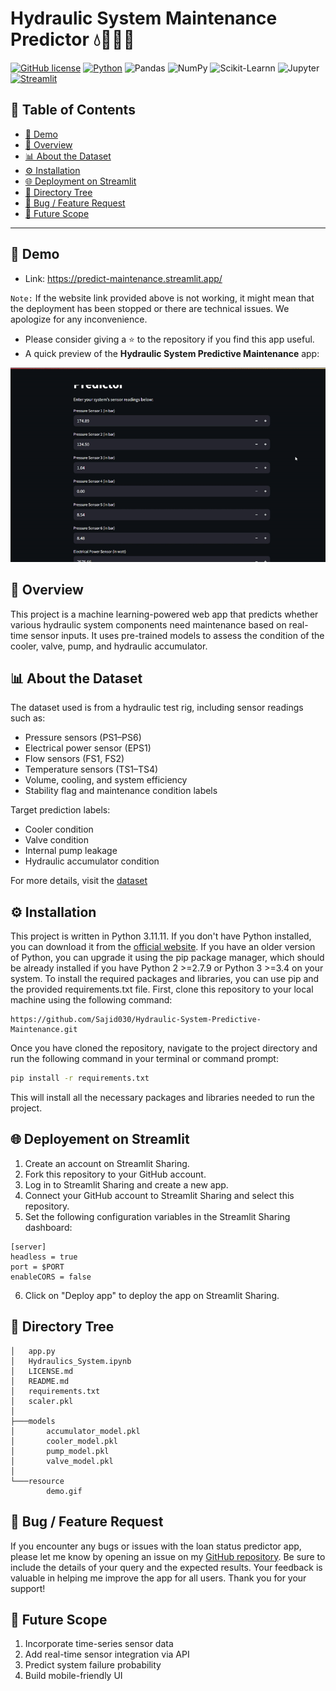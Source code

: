 # Hydraulic System Maintenance Predictor 💧🔧🧑‍🔧
[![GitHub license](https://img.shields.io/github/license/Sajid030/image-caption-generator)](https://github.com/Sajid030/image-caption-generator/blob/master/LICENSE.md)
[![Python](https://img.shields.io/badge/-Python-3776AB?logo=python&logoColor=white)](https://www.python.org/)
![Pandas](https://img.shields.io/badge/-Pandas-150458?logo=pandas&logoColor=white)
![NumPy](https://img.shields.io/badge/-NumPy-013243?logo=numpy&logoColor=white)
![Scikit-Learnn](https://img.shields.io/badge/scikit--learn-F7931E?style=flat-square&logo=scikit-learn&logoColor=white)
![Jupyter](https://img.shields.io/badge/-Jupyter-F37626?logo=jupyter&logoColor=white)
[![Streamlit](https://img.shields.io/badge/-Streamlit-FF4B4B)](https://www.streamlit.io/)

## 📑 Table of Contents
- [🚀 Demo](#-demo)
- [📖 Overview](#-overview)
- [📊 About the Dataset](#-about-the-dataset)
- [⚙️ Installation](#️-installation)
- [🌐 Deployment on Streamlit](#-deployment-on-streamlit)
- [📁 Directory Tree](#-directory-tree)
- [🐞 Bug / Feature Request](#-bug--feature-request)
- [🔮 Future Scope](#-future-scope)

---

## 🚀 Demo
- Link: https://predict-maintenance.streamlit.app/

`Note:` If the website link provided above is not working, it might mean that the deployment has been stopped or there are technical issues. We apologize for any inconvenience.

- Please consider giving a ⭐ to the repository if you find this app useful.
- A quick preview of the **Hydraulic System Predictive Maintenance** app:

![Predictive Maintenance Demo](resource/demo.gif)

## 📖 Overview
This project is a machine learning-powered web app that predicts whether various hydraulic system components need maintenance based on real-time sensor inputs. It uses pre-trained models to assess the condition of the cooler, valve, pump, and hydraulic accumulator.

## 📊 About the Dataset
The dataset used is from a hydraulic test rig, including sensor readings such as:
- Pressure sensors (PS1–PS6)
- Electrical power sensor (EPS1)
- Flow sensors (FS1, FS2)
- Temperature sensors (TS1–TS4)
- Volume, cooling, and system efficiency
- Stability flag and maintenance condition labels

Target prediction labels:
- Cooler condition
- Valve condition
- Internal pump leakage
- Hydraulic accumulator condition

For more details, visit the [dataset](https://www.kaggle.com/datasets/mayank1897/condition-monitoring-of-hydraulic-systems?select=description.txt)

## ⚙️ Installation
This project is written in Python 3.11.11. If you don't have Python installed, you can download it from the [official website](https://www.python.org/downloads/). If you have an older version of Python, you can upgrade it using the pip package manager, which should be already installed if you have Python 2 >=2.7.9 or Python 3 >=3.4 on your system.
To install the required packages and libraries, you can use pip and the provided requirements.txt file. First, clone this repository to your local machine using the following command:
```
https://github.com/Sajid030/Hydraulic-System-Predictive-Maintenance.git
```
Once you have cloned the repository, navigate to the project directory and run the following command in your terminal or command prompt:
```bash
pip install -r requirements.txt
```
This will install all the necessary packages and libraries needed to run the project.

## 🌐 Deployement on Streamlit

1. Create an account on Streamlit Sharing.
2. Fork this repository to your GitHub account.
3. Log in to Streamlit Sharing and create a new app.
4. Connect your GitHub account to Streamlit Sharing and select this repository.
5. Set the following configuration variables in the Streamlit Sharing dashboard:
```
[server]
headless = true
port = $PORT
enableCORS = false
```
6. Click on "Deploy app" to deploy the app on Streamlit Sharing.

## 📁 Directory Tree

```
│   app.py
│   Hydraulics_System.ipynb
│   LICENSE.md
│   README.md
│   requirements.txt
│   scaler.pkl
│
├───models
│       accumulator_model.pkl
│       cooler_model.pkl
│       pump_model.pkl
│       valve_model.pkl
│
└───resource
        demo.gif
```

## 🐞 Bug / Feature Request

If you encounter any bugs or issues with the loan status predictor app, please let me know by opening an issue on my [GitHub repository](https://github.com/Sajid030/Hydraulic-System-Predictive-Maintenance/issues). Be sure to include the details of your query and the expected results. Your feedback is valuable in helping me improve the app for all users. Thank you for your support!

## 🔮 Future Scope

1. Incorporate time-series sensor data
2. Add real-time sensor integration via API
3. Predict system failure probability
4. Build mobile-friendly UI
